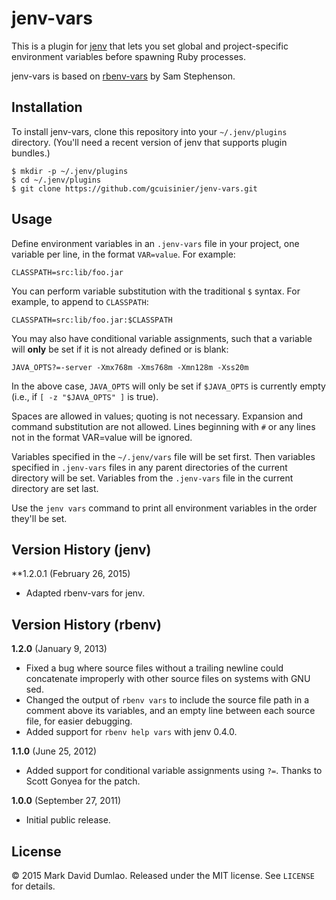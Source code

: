 # jenv-vars

This is a plugin for [jenv](https://github.com/gcuisinier/jenv)
that lets you set global and project-specific environment variables
before spawning Ruby processes.

jenv-vars is based on [rbenv-vars](https://github.com/sstephenson/rbenv-vars)
by Sam Stephenson.

## Installation

To install jenv-vars, clone this repository into your
`~/.jenv/plugins` directory. (You'll need a recent version of jenv
that supports plugin bundles.)

    $ mkdir -p ~/.jenv/plugins
    $ cd ~/.jenv/plugins
    $ git clone https://github.com/gcuisinier/jenv-vars.git

## Usage

Define environment variables in an `.jenv-vars` file in your project,
one variable per line, in the format `VAR=value`. For example:

    CLASSPATH=src:lib/foo.jar

You can perform variable substitution with the traditional `$`
syntax. For example, to append to `CLASSPATH`:

    CLASSPATH=src:lib/foo.jar:$CLASSPATH

You may also have conditional variable assignments, such that a
variable will **only** be set if it is not already defined or is blank:

    JAVA_OPTS?=-server -Xmx768m -Xms768m -Xmn128m -Xss20m

In the above case, `JAVA_OPTS` will only be set if `$JAVA_OPTS` is
currently empty (i.e., if `[ -z "$JAVA_OPTS" ]` is true).

Spaces are allowed in values; quoting is not necessary. Expansion and
command substitution are not allowed. Lines beginning with `#` or any
lines not in the format VAR=value will be ignored.

Variables specified in the `~/.jenv/vars` file will be set
first. Then variables specified in `.jenv-vars` files in any parent
directories of the current directory will be set. Variables from the
`.jenv-vars` file in the current directory are set last.

Use the `jenv vars` command to print all environment variables in the
order they'll be set.

## Version History (jenv)

**1.2.0.1 (February 26, 2015)

* Adapted rbenv-vars for jenv.

## Version History (rbenv)

**1.2.0** (January 9, 2013)

* Fixed a bug where source files without a trailing newline could
  concatenate improperly with other source files on systems with GNU
  sed.
* Changed the output of `rbenv vars` to include the source file path
  in a comment above its variables, and an empty line between each
  source file, for easier debugging.
* Added support for `rbenv help vars` with jenv 0.4.0.

**1.1.0** (June 25, 2012)

* Added support for conditional variable assignments using
  `?=`. Thanks to Scott Gonyea for the patch.

**1.0.0** (September 27, 2011)

* Initial public release.

## License

&copy; 2015 Mark David Dumlao. Released under the MIT license. See
`LICENSE` for details.
